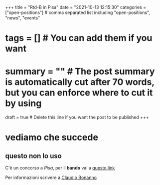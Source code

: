 +++
title = "Rtd-B in Pisa"
date = "2021-10-13 12:15:30"
categories = ["open-positions"] # comma separated list including "open-positions", "news", "events"
# tags = [] # You can add them if you want
# summary = "" # The post summary is automatically cut after 70 words, but you can enforce where to cut it by using <!--more-->
draft = true # Delete this line if you want the post to be published
+++

# vediamo che succede

## questo non lo uso

C'è un concorso a _Pisa_, per il **bando** vai a [questo link](http://www.unipi.it)

Per informazioni scrivere a [Claudio Bonanno](mailto:claudio.bonanno@unipi.it)
